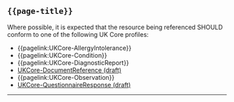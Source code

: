 ## <code>{{page-title}}</code>

Where possible, it is expected that the resource being referenced SHOULD conform to one of the following UK Core profiles:

- {{pagelink:UKCore-AllergyIntolerance}}
- {{pagelink:UKCore-Condition}}
- {{pagelink:UKCore-DiagnosticReport}}
- [UKCore-DocumentReference (draft)](https://simplifier.net/guide/UKCoreImplementationGuideAssetsinDevelopment/Home/ProfilesandExtensions/Profile-UKCore-DocumentReference)
- {{pagelink:UKCore-Observation}}
- [UKCore-QuestionnaireResponse (draft)](https://simplifier.net/guide/UKCoreImplementationGuideAssetsinDevelopment/Home/ProfilesandExtensions/Profile-UKCore-QuestionnaireResponse)

---